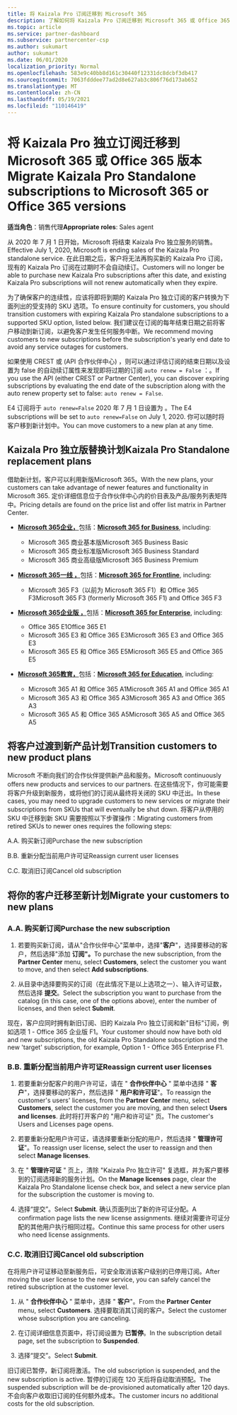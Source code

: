 ```yaml
---
title: 将 Kaizala Pro 订阅迁移到 Microsoft 365
description: 了解如何将 Kaizala Pro 订阅迁移到 Microsoft 365 或 Office 365 版本。 有关转换客户的更多详细信息，请阅读此文。
ms.topic: article
ms.service: partner-dashboard
ms.subservice: partnercenter-csp
ms.author: sukumart
author: sukumart
ms.date: 06/01/2020
localization_priority: Normal
ms.openlocfilehash: 583e9c40bb8d161c30440f12331dc8dcbf3db417
ms.sourcegitcommit: 7063fdddee77ad2d8e627ab3c806f76d173ab652
ms.translationtype: MT
ms.contentlocale: zh-CN
ms.lasthandoff: 05/19/2021
ms.locfileid: "110146419"
---
```

# <a name="migrate-kaizala-pro-standalone-subscriptions-to-microsoft-365-or-office-365-versions"></a><span data-ttu-id="7e98b-104">将 Kaizala Pro 独立订阅迁移到 Microsoft 365 或 Office 365 版本</span><span class="sxs-lookup"><span data-stu-id="7e98b-104">Migrate Kaizala Pro Standalone subscriptions to Microsoft 365 or Office 365 versions</span></span>

<span data-ttu-id="7e98b-105">**适当角色**：销售代理</span><span class="sxs-lookup"><span data-stu-id="7e98b-105">**Appropriate roles**: Sales agent</span></span>

<span data-ttu-id="7e98b-106">从 2020 年 7 月 1 日开始，Microsoft 将结束 Kaizala Pro 独立服务的销售。</span><span class="sxs-lookup"><span data-stu-id="7e98b-106">Effective July 1, 2020, Microsoft is ending sales of the Kaizala Pro standalone service.</span></span> <span data-ttu-id="7e98b-107">在此日期之后，客户将无法再购买新的 Kaizala Pro 订阅，现有的 Kaizala Pro 订阅在过期时不会自动续订。</span><span class="sxs-lookup"><span data-stu-id="7e98b-107">Customers will no longer be able to purchase new Kaizala Pro subscriptions after this date, and existing Kaizala Pro subscriptions will not renew automatically when they expire.</span></span>

<span data-ttu-id="7e98b-108">为了确保客户的连续性，应该将即将到期的 Kaizala Pro 独立订阅的客户转换为下面列出的受支持的 SKU 选项。</span><span class="sxs-lookup"><span data-stu-id="7e98b-108">To ensure continuity for customers, you should transition customers with expiring Kaizala Pro standalone subscriptions to a supported SKU option, listed below.</span></span> <span data-ttu-id="7e98b-109">我们建议在订阅的每年结束日期之前将客户移动到新订阅，以避免客户发生任何服务中断。</span><span class="sxs-lookup"><span data-stu-id="7e98b-109">We recommend moving customers to new subscriptions before the subscription's yearly end date to avoid any service outages for customers.</span></span>

<span data-ttu-id="7e98b-110">如果使用 CREST 或 (API 合作伙伴中心) ，则可以通过评估订阅的结束日期以及设置为 false 的自动续订属性来发现即将过期的订阅 `auto renew = False` ：。</span><span class="sxs-lookup"><span data-stu-id="7e98b-110">If you use the API (either CREST or Partner Center), you can discover expiring subscriptions by evaluating the end date of the subscription along with the auto renew property set to false: `auto renew = False`.</span></span>

<span data-ttu-id="7e98b-111">E4 订阅将于 `auto renew=False` 2020 年 7 月 1 日设置为 。</span><span class="sxs-lookup"><span data-stu-id="7e98b-111">The E4 subscriptions will be set to `auto renew=False` on July 1, 2020.</span></span> <span data-ttu-id="7e98b-112">你可以随时将客户移到新计划中。</span><span class="sxs-lookup"><span data-stu-id="7e98b-112">You can move customers to a new plan at any time.</span></span>

## <a name="kaizala-pro-standalone-replacement-plans"></a><span data-ttu-id="7e98b-113">Kaizala Pro 独立版替换计划</span><span class="sxs-lookup"><span data-stu-id="7e98b-113">Kaizala Pro Standalone replacement plans</span></span>

<span data-ttu-id="7e98b-114">借助新计划，客户可以利用新版Microsoft 365。</span><span class="sxs-lookup"><span data-stu-id="7e98b-114">With the new plans, your customers can take advantage of newer features and functionality in Microsoft 365.</span></span> <span data-ttu-id="7e98b-115">定价详细信息位于合作伙伴中心内的价目表及产品/服务列表矩阵中。</span><span class="sxs-lookup"><span data-stu-id="7e98b-115">Pricing details are found on the price list and offer list matrix in Partner Center.</span></span>

- <span data-ttu-id="7e98b-116">[**Microsoft 365企业，**](https://www.microsoft.com/microsoft-365/compare-all-microsoft-365-products?&activetab=tab:primaryr2)包括：</span><span class="sxs-lookup"><span data-stu-id="7e98b-116">[**Microsoft 365 for Business**](https://www.microsoft.com/microsoft-365/compare-all-microsoft-365-products?&activetab=tab:primaryr2), including:</span></span>  
   - <span data-ttu-id="7e98b-117">Microsoft 365 商业基本版</span><span class="sxs-lookup"><span data-stu-id="7e98b-117">Microsoft 365 Business Basic</span></span>
   - <span data-ttu-id="7e98b-118">Microsoft 365 商业标准版</span><span class="sxs-lookup"><span data-stu-id="7e98b-118">Microsoft 365 Business Standard</span></span>
   - <span data-ttu-id="7e98b-119">Microsoft 365 商业高级版</span><span class="sxs-lookup"><span data-stu-id="7e98b-119">Microsoft 365 Business Premium</span></span>
    
- <span data-ttu-id="7e98b-120">[**Microsoft 365一线 ，**](https://www.microsoft.com/microsoft-365/microsoft-365-enterprise-f3?activetab=pivot:overviewtab)包括：</span><span class="sxs-lookup"><span data-stu-id="7e98b-120">[**Microsoft 365 for Frontline**](https://www.microsoft.com/microsoft-365/microsoft-365-enterprise-f3?activetab=pivot:overviewtab), including:</span></span>
   - <span data-ttu-id="7e98b-121">Microsoft 365 F3（以前为 Microsoft 365 F1）和 Office 365 F3</span><span class="sxs-lookup"><span data-stu-id="7e98b-121">Microsoft 365 F3 (formerly Microsoft 365 F1) and Office 365 F3</span></span>
    
- <span data-ttu-id="7e98b-122">[**Microsoft 365企业版 ，**](https://www.microsoft.com/microsoft-365/compare-microsoft-365-enterprise-plans)包括：</span><span class="sxs-lookup"><span data-stu-id="7e98b-122">[**Microsoft 365 for Enterprise**](https://www.microsoft.com/microsoft-365/compare-microsoft-365-enterprise-plans), including:</span></span> 
   - <span data-ttu-id="7e98b-123">Office 365 E1</span><span class="sxs-lookup"><span data-stu-id="7e98b-123">Office 365 E1</span></span>
   - <span data-ttu-id="7e98b-124">Microsoft 365 E3 和 Office 365 E3</span><span class="sxs-lookup"><span data-stu-id="7e98b-124">Microsoft 365 E3 and Office 365 E3</span></span>
   - <span data-ttu-id="7e98b-125">Microsoft 365 E5 和 Office 365 E5</span><span class="sxs-lookup"><span data-stu-id="7e98b-125">Microsoft 365 E5 and Office 365 E5</span></span>

- <span data-ttu-id="7e98b-126">[**Microsoft 365教育，**](https://www.microsoft.com/education/buy-license/microsoft365)包括：</span><span class="sxs-lookup"><span data-stu-id="7e98b-126">[**Microsoft 365 for Education**](https://www.microsoft.com/education/buy-license/microsoft365), including:</span></span> 
    - <span data-ttu-id="7e98b-127">Microsoft 365 A1 和 Office 365 A1</span><span class="sxs-lookup"><span data-stu-id="7e98b-127">Microsoft 365 A1 and Office 365 A1</span></span>
    - <span data-ttu-id="7e98b-128">Microsoft 365 A3 和 Office 365 A3</span><span class="sxs-lookup"><span data-stu-id="7e98b-128">Microsoft 365 A3 and Office 365 A3</span></span>
    - <span data-ttu-id="7e98b-129">Microsoft 365 A5 和 Office 365 A5</span><span class="sxs-lookup"><span data-stu-id="7e98b-129">Microsoft 365 A5 and Office 365 A5</span></span>

## <a name="transition-customers-to-new-product-plans"></a><span data-ttu-id="7e98b-130">将客户过渡到新产品计划</span><span class="sxs-lookup"><span data-stu-id="7e98b-130">Transition customers to new product plans</span></span>

<span data-ttu-id="7e98b-131">Microsoft 不断向我们的合作伙伴提供新产品和服务。</span><span class="sxs-lookup"><span data-stu-id="7e98b-131">Microsoft continuously offers new products and services to our partners.</span></span> <span data-ttu-id="7e98b-132">在这些情况下，你可能需要将客户升级到新服务，或将他们的订阅从最终将关闭的 SKU 中迁出。</span><span class="sxs-lookup"><span data-stu-id="7e98b-132">In these cases, you may need to upgrade customers to new services or migrate their subscriptions from SKUs that will eventually be shut down.</span></span> <span data-ttu-id="7e98b-133">将客户从停用的 SKU 中迁移到新 SKU 需要按照以下步骤操作：</span><span class="sxs-lookup"><span data-stu-id="7e98b-133">Migrating customers from retired SKUs to newer ones requires the following steps:</span></span>

<span data-ttu-id="7e98b-134">A.</span><span class="sxs-lookup"><span data-stu-id="7e98b-134">A.</span></span> <span data-ttu-id="7e98b-135">购买新订阅</span><span class="sxs-lookup"><span data-stu-id="7e98b-135">Purchase the new subscription</span></span>

<span data-ttu-id="7e98b-136">B.</span><span class="sxs-lookup"><span data-stu-id="7e98b-136">B.</span></span> <span data-ttu-id="7e98b-137">重新分配当前用户许可证</span><span class="sxs-lookup"><span data-stu-id="7e98b-137">Reassign current user licenses</span></span>

<span data-ttu-id="7e98b-138">C.</span><span class="sxs-lookup"><span data-stu-id="7e98b-138">C.</span></span> <span data-ttu-id="7e98b-139">取消旧订阅</span><span class="sxs-lookup"><span data-stu-id="7e98b-139">Cancel old subscription</span></span>


## <a name="migrate-your-customers-to-new-plans"></a><span data-ttu-id="7e98b-140">将你的客户迁移至新计划</span><span class="sxs-lookup"><span data-stu-id="7e98b-140">Migrate your customers to new plans</span></span>

### <a name="a-purchase-the-new-subscription"></a><span data-ttu-id="7e98b-141">A.</span><span class="sxs-lookup"><span data-stu-id="7e98b-141">A.</span></span> <span data-ttu-id="7e98b-142">购买新订阅</span><span class="sxs-lookup"><span data-stu-id="7e98b-142">Purchase the new subscription</span></span>

1. <span data-ttu-id="7e98b-143">若要购买新订阅，请从"合作伙伴中心"菜单中，选择"**客户**"，选择要移动的客户，然后选择"添加 **订阅"。**</span><span class="sxs-lookup"><span data-stu-id="7e98b-143">To purchase the new subscription, from the **Partner Center** menu, select **Customers**, select the customer you want to move, and then select **Add subscriptions**.</span></span>

2. <span data-ttu-id="7e98b-144">从目录中选择要购买的订阅（在此情况下是以上选项之一）、输入许可证数，然后选择 **提交**。</span><span class="sxs-lookup"><span data-stu-id="7e98b-144">Select the subscription you want to purchase from the catalog (in this case, one of the options above), enter the number of licenses, and then select **Submit**.</span></span>

<span data-ttu-id="7e98b-145">现在，客户应同时拥有新旧订阅、旧的 Kaizala Pro 独立订阅和新"目标"订阅，例如选项 1 - Office 365 企业版 F1。</span><span class="sxs-lookup"><span data-stu-id="7e98b-145">Your customer should now have both old and new subscriptions, the old Kaizala Pro Standalone subscription and the new 'target' subscription, for example, Option 1 - Office 365 Enterprise F1.</span></span>

### <a name="b-reassign-current-user-licenses"></a><span data-ttu-id="7e98b-146">B.</span><span class="sxs-lookup"><span data-stu-id="7e98b-146">B.</span></span> <span data-ttu-id="7e98b-147">重新分配当前用户许可证</span><span class="sxs-lookup"><span data-stu-id="7e98b-147">Reassign current user licenses</span></span>

1. <span data-ttu-id="7e98b-148">若要重新分配客户的用户许可证，请在 " **合作伙伴中心** " 菜单中选择 " **客户**"，选择要移动的客户，然后选择 " **用户和许可证**"。</span><span class="sxs-lookup"><span data-stu-id="7e98b-148">To reassign the customer's users' licenses, from the **Partner Center** menu, select **Customers**, select the customer you are moving, and then select **Users and licenses**.</span></span> <span data-ttu-id="7e98b-149">此时将打开客户的 "用户和许可证" 页。</span><span class="sxs-lookup"><span data-stu-id="7e98b-149">The customer's Users and Licenses page opens.</span></span>

2. <span data-ttu-id="7e98b-150">若要重新分配用户许可证，请选择要重新分配的用户，然后选择 " **管理许可证**"。</span><span class="sxs-lookup"><span data-stu-id="7e98b-150">To reassign user license, select the user to reassign and then select **Manage licenses**.</span></span>

3. <span data-ttu-id="7e98b-151">在 " **管理许可证** " 页上，清除 "Kaizala Pro 独立许可" 复选框，并为客户要移到的订阅选择新的服务计划。</span><span class="sxs-lookup"><span data-stu-id="7e98b-151">On the **Manage licenses** page, clear the Kaizala Pro Standalone license check box, and select a new service plan for the subscription the customer is moving to.</span></span>

4.  <span data-ttu-id="7e98b-152">选择“提交”。</span><span class="sxs-lookup"><span data-stu-id="7e98b-152">Select **Submit**.</span></span> <span data-ttu-id="7e98b-153">确认页面列出了新的许可证分配。</span><span class="sxs-lookup"><span data-stu-id="7e98b-153">A confirmation page lists the new license assignments.</span></span> <span data-ttu-id="7e98b-154">继续对需要许可证分配的其他用户执行相同过程。</span><span class="sxs-lookup"><span data-stu-id="7e98b-154">Continue this same process for other users who need license assignments.</span></span>

### <a name="c-cancel-old-subscription"></a><span data-ttu-id="7e98b-155">C.</span><span class="sxs-lookup"><span data-stu-id="7e98b-155">C.</span></span> <span data-ttu-id="7e98b-156">取消旧订阅</span><span class="sxs-lookup"><span data-stu-id="7e98b-156">Cancel old subscription</span></span>

<span data-ttu-id="7e98b-157">在将用户许可证移动至新服务后，可安全取消该客户级别的已停用订阅。</span><span class="sxs-lookup"><span data-stu-id="7e98b-157">After moving the user license to the new service, you can safely cancel the retired subscription at the customer level.</span></span>

1.  <span data-ttu-id="7e98b-158">从 " **合作伙伴中心** " 菜单中，选择 " **客户**"。</span><span class="sxs-lookup"><span data-stu-id="7e98b-158">From the **Partner Center** menu, select **Customers**.</span></span> <span data-ttu-id="7e98b-159">选择要取消其订阅的客户。</span><span class="sxs-lookup"><span data-stu-id="7e98b-159">Select the customer whose subscription you are canceling.</span></span>

2.  <span data-ttu-id="7e98b-160">在订阅详细信息页面中，将订阅设置为 **已暂停**。</span><span class="sxs-lookup"><span data-stu-id="7e98b-160">In the subscription detail page, set the subscription to **Suspended**.</span></span>

3.  <span data-ttu-id="7e98b-161">选择“提交”。</span><span class="sxs-lookup"><span data-stu-id="7e98b-161">Select **Submit**.</span></span>

<span data-ttu-id="7e98b-162">旧订阅已暂停，新订阅将激活。</span><span class="sxs-lookup"><span data-stu-id="7e98b-162">The old subscription is suspended, and the new subscription is active.</span></span> <span data-ttu-id="7e98b-163">暂停的订阅在 120 天后将自动取消预配。</span><span class="sxs-lookup"><span data-stu-id="7e98b-163">The suspended subscription will be de-provisioned automatically after 120 days.</span></span> <span data-ttu-id="7e98b-164">不会向客户收取旧订阅的任何额外成本。</span><span class="sxs-lookup"><span data-stu-id="7e98b-164">The customer incurs no additional costs for the old subscription.</span></span>
